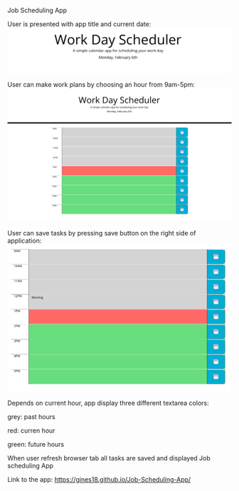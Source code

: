 Job Scheduling App

User is presented with app title and current date:
<img src="https://github.com/gines18/Calendar-app/blob/main/img/Screenshot%202023-02-06%20at%201.30.21%20pm.png">

User can make work plans by choosing an hour from 9am-5pm:
<img src="https://github.com/gines18/Calendar-app/blob/main/img/Screenshot%202023-02-06%20at%201.09.49%20pm.png">

User can save tasks by pressing save button on the right side of application:
<img src="https://github.com/gines18/Calendar-app/blob/main/img/Screenshot%202023-02-06%20at%201.30.03%20pm.png">

Depends on current hour, app display three different textarea colors:

grey: past hours

red: curren hour

green: future hours

When user refresh browser tab all tasks are saved and displayed Job scheduling App

Link to the app: 
https://gines18.github.io/Job-Scheduling-App/
